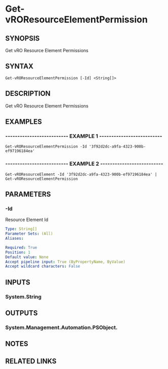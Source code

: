 # Get-vROResourceElementPermission

## SYNOPSIS
Get vRO Resource Element Permissions

## SYNTAX

```
Get-vROResourceElementPermission [-Id] <String[]>
```

## DESCRIPTION
Get vRO Resource Element Permissions

## EXAMPLES

### -------------------------- EXAMPLE 1 --------------------------
```
Get-vROResourceElementPermission -Id '3f92d2dc-a9fa-4323-900b-ef97196184ea'
```

### -------------------------- EXAMPLE 2 --------------------------
```
Get-vROResourceElement -Id '3f92d2dc-a9fa-4323-900b-ef97196184ea' | Get-vROResourceElementPermission
```

## PARAMETERS

### -Id
Resource Element Id

```yaml
Type: String[]
Parameter Sets: (All)
Aliases: 

Required: True
Position: 1
Default value: None
Accept pipeline input: True (ByPropertyName, ByValue)
Accept wildcard characters: False
```

## INPUTS

### System.String

## OUTPUTS

### System.Management.Automation.PSObject.

## NOTES

## RELATED LINKS

